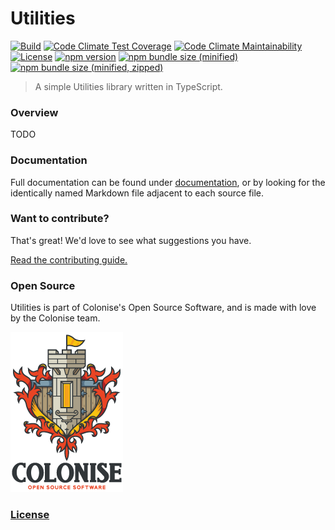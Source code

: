 # Utilities

[![Build][build-badge]][build-url]
[![Code Climate Test Coverage][code-climate-coverage-badge]][code-climate-coverage-url]
[![Code Climate Maintainability][code-climate-maintainability-badge]][code-climate-maintainability-url]
[![License][license-badge]][license-url]
[![npm version][npm-version-badge]][npm-version-url]
[![npm bundle size \(minified\)][npm-minified-badge]][npm-minified-url]
[![npm bundle size \(minified, zipped\)][npm-minified-minzipped-badge]][npm-minified-minzipped-url]

> A simple Utilities library written in TypeScript.

### Overview

TODO

### Documentation

Full documentation can be found under [documentation][documentation-url], or by looking for the identically named Markdown file adjacent to each source file.

### Want to contribute?

That's great! We'd love to see what suggestions you have.

[Read the contributing guide.][contributing-url]

### Open Source

Utilities is part of Colonise's Open Source Software, and is made with love by the Colonise team.

[![Colonise Logo][colonise-logo]][colonise-url]

### [License][license-url]

[documentation-url]: /documentation/README.md
[contributing-url]: /CONTRIBUTING.md

[colonise-logo]: /documentation/assets/colonise256.png
[colonise-url]: https://colonise.org/

[build-badge]: https://img.shields.io/github/actions/workflow/status/colonise/utilities/nodejs-master.yml?branch=master
[build-url]: https://github.com/Colonise/Utilities/actions/workflows/nodejs-master.yml?query=workflow%3A%22Node.js+CI%22

[code-climate-coverage-badge]: https://img.shields.io/codeclimate/coverage/Colonise/Utilities.svg
[code-climate-coverage-url]: https://codeclimate.com/github/Colonise/Utilities

[code-climate-maintainability-badge]: https://img.shields.io/codeclimate/maintainability-percentage/Colonise/Utilities.svg
[code-climate-maintainability-url]: https://codeclimate.com/github/Colonise/Utilities

[license-badge]: https://img.shields.io/github/license/Colonise/Utilities.svg
[license-url]: https://github.com/Colonise/Utilities/blob/master/LICENSE

[npm-version-badge]: https://img.shields.io/npm/v/@colonise/utilities.svg
[npm-version-url]: https://www.npmjs.com/package/@colonise/utilities

[npm-minified-badge]: https://img.shields.io/bundlephobia/min/@colonise/utilities.svg
[npm-minified-url]: https://bundlephobia.com/result?p=@colonise/utilities

[npm-minified-minzipped-badge]: https://img.shields.io/bundlephobia/minzip/@colonise/utilities.svg
[npm-minified-minzipped-url]: https://bundlephobia.com/result?p=@colonise/utilities
